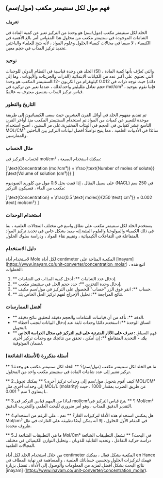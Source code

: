 ## فهم مول لكل سنتيمتر مكعب (مول/سم)

### تعريف
الخلد لكل سنتيمتر مكعب (مول/سم) هو وحدة من التركيز تعبر عن كمية المادة في الشامات الموجودة في سنتيمتر مكعب من محلول.هذا المقياس أمر بالغ الأهمية في الكيمياء ، لا سيما في مجالات كيمياء الحلول وعلوم المواد ، لأنه يتيح للعلماء والباحثين تحديد تركيز المذاب في حجم معين.

### توحيد
الخلد هي وحدة قياسية في النظام الدولي للوحدات (SI) ، والتي تُعرَّف بأنها كمية المادة التي تحتوي على أكبر عدد من الكيانات الابتدائية (الذرات والجزيئات والأيونات ، وما إلى ذلك) حيث توجد ذرات في 0.012 كيلوغرام من الكربون -12.السنتيمتر المكعب هو وحدة حجم تعادل ملليليتر واحد.لذلك ، عندما نعبر عن تركيزه في mol/cm³ ، فإننا نقوم بتوحيد قياس تركيز المذاب بتنسيق معترف به عالميًا.

### التاريخ والتطور
تم تقديم مفهوم الخلد في أوائل القرن العشرين حيث سعى الكيميائيون إلى طريقة موحدة للتعبير عن كميات من المواد.تم استخدام السنتيمتر المكعب منذ أواخر القرن التاسع عشر كقياس في الحجم في البيئات المختبرية.على مر السنين ، أصبح استخدام MOL/CM³ سائدًا في الأدبيات العلمية ، مما يتيح تواصلًا أفضل لبيانات التركيز بين الباحثين والممارسين.

### مثال الحساب
لحساب التركيز في mol/cm³ ، يمكنك استخدام الصيغة:

\[ \text{Concentration (mol/cm³)} = \frac{\text{Number of moles of solute}}{\text{Volume of solution (cm³)}} \]

على سبيل المثال ، إذا قمت بحل 0.5 مول من كلوريد الصوديوم (NACL) في 250 سم مكعب من الماء ، فسيكون التركيز:

\[ \text{Concentration} = \frac{0.5 \text{ moles}}{250 \text{ cm³}} = 0.002 \text{ mol/cm³} \]

### استخدام الوحدات
يستخدم الخلد لكل سنتيمتر مكعب على نطاق واسع في مختلف المجالات العلمية ، بما في ذلك الكيمياء والبيولوجيا والعلوم البيئية.إنه مفيد بشكل خاص في تحديد تركيز المواد المتفاعلة في التفاعلات الكيميائية ، وتقييم نقاء المواد ، ودراسة سلوك الحلول.

### دليل الاستخدام
لاستخدام أداة Mole لكل أداة centimeter المكعبة المتاحة على [inayam] (https://www.inayam.co/unit-converter/concentration_molar) ، اتبع هذه الخطوات:

1. ** إدخال عدد الشامات **: أدخل كمية المذاب في الشامات.
2. ** إدخال وحدة التخزين **: حدد حجم الحل في سنتيمتر مكعب.
3. ** حساب **: انقر فوق الزر "حساب" للحصول على التركيز في مول/سم مكيف.
4. ** نتائج المراجعة **: تحليل الإخراج لفهم تركيز الحل الخاص بك.

### أفضل الممارسات
- ** الدقة **: تأكد من أن قياسات الشامات والحجم دقيقة لتحقيق نتائج دقيقة.
- ** اتساق الوحدة **: استخدم دائمًا وحدات ثابتة عند إدخال البيانات لتجنب أخطاء التحويل.
- ** فهم السياق **: تعرف على الآثار المترتبة على قيم التركيز في مجال الدراسة الخاص بك.
-** التحديد المتقاطع **: إن أمكن ، تحقق من نتائجك مع وحدات تركيز أخرى لضمان الموثوقية.

### أسئلة متكررة (الأسئلة الشائعة)

** 1.ما هو الخلد لكل سنتيمتر مكعب (مول/سم)؟ **
الخلد لكل سنتيمتر مكعب هو وحدة تركيز تشير إلى عدد شامات المادة في سنتيمتر مكعب واحد من المحلول.

** 2.كيف أقوم بتحويل مول/سم إلى وحدات تركيز أخرى؟ **
يمكنك تحويل MOL/CM³ إلى وحدات أخرى مثل MOL/L (molarity) عن طريق الضرب بمقدار 1000 ، حيث يساوي 1 سم ³ 0.001 L.

** 3.لماذا من المهم قياس التركيز في mol/cm³؟ **
يتيح قياس التركيز في Mol/cm³ التقدير الدقيق للمذاب ، وهو أمر ضروري للبحث العلمي والتجريب الدقيق.

** 4.هل يمكنني استخدام هذه الأداة لتركيزات الغاز؟ **
نعم ، على الرغم من استخدام Mol/cm³ في المقام الأول للحلول ، إلا أنه يمكن أيضًا تطبيقه على الغازات في ظل ظروف محددة.

** 5.ما هي التطبيقات الشائعة لـ Mol/Cm³ في البحث؟ **
تشمل التطبيقات الشائعة دراسة حركية التفاعل ، وتحديد القابلية للذوبان ، وتحليل التوازن الكيميائي في مختلف المجالات العلمية.

من خلال استخدام الخلد لكل أداة centimeter المكعبة بشكل فعال ، يمكنك en Hance فهمك لتركيزات الحلول وتحسين حساباتك العلمية ، والمساهمة في نهاية المطاف في نتائج البحث بشكل أفضل.لمزيد من المعلومات والوصول إلى الأداة ، تفضل بزيارة [inayam] (https://www.inayam.co/unit-converter/concentration_molar).